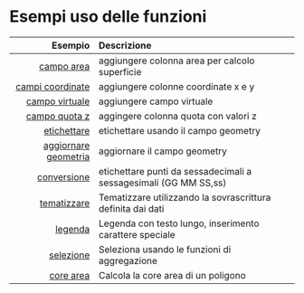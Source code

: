 # Esempi uso delle funzioni

Esempio|Descrizione
------:|:----------
[campo area](es/add_col_area.md)|aggiungere colonna area per calcolo superficie
[campi coordinate](es/add_coord_xy.md)|aggiungere colonne coordinate x e y
[campo virtuale](es/add_campo_virtuale.md)|aggiungere campo virtuale
[campo quota z](es/add_col_z.md)|aggingere colonna quota con valori z
[etichettare](es/etichette.md)|etichettare usando il campo geometry
[aggiornare geometria](es/agg_geom.md)|aggiornare il campo geometry
[conversione](es/conversione.md)|etichettare punti da sessadecimali a sessagesimali (GG MM SS,ss)
[tematizzare](es/tematizzare.md)|Tematizzare utilizzando la sovrascrittura definita dai dati
[legenda](es/espressione_regolare.md)|Legenda con testo lungo, inserimento carattere speciale
[selezione](es/select_with_aggregate.md)|Seleziona usando le funzioni di aggregazione
[core area](es/core_area.md)|Calcola la core area di un poligono


